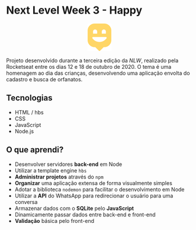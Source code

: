 # Next Level Week 3 - Happy

<p align="center">
    <img src="https://github.com/EduardoRodriguesF/happy/blob/main/public/images/logo-icon.png?raw=true">
</p>

Projeto desenvolvido durante a terceira edição da *NLW*, realizado pela Rocketseat entre os dias 12 e 18 de outubro de 2020. O tema é uma homenagem ao dia das crianças, desenvolvendo uma aplicação envolta do cadastro e busca de orfanatos.

## Tecnologias
- HTML / hbs
- CSS
- JavaScript
- Node.js

## O que aprendi?
- Desenvolver servidores **back-end** em Node
- Utilizar a template engine <code>hbs</code>
- **Administrar projetos** através do <code>npm</code>
- **Organizar** uma aplicação extensa de forma visualmente simples
- Adotar a biblioteca <code>nodemon</code> para facilitar o desenvolvimento em Node
- Utilizar a **API** do WhatsApp para redirecionar o usuário para uma conversa
- Armazenar dados com o **SQLite** pelo **JavaScript**
- Dinamicamente passar dados entre back-end e front-end
- **Validação** básica pelo front-end